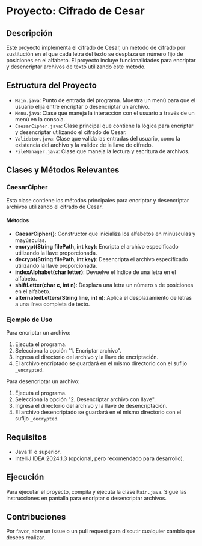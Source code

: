 # Proyecto: Cifrado de Cesar

## Descripción

Este proyecto implementa el cifrado de Cesar, un método de cifrado por sustitución en el que cada letra del texto 
se desplaza un número fijo de posiciones en el alfabeto. El proyecto incluye funcionalidades para 
encriptar y desencriptar archivos de texto utilizando este método.

## Estructura del Proyecto

- `Main.java`: Punto de entrada del programa. Muestra un menú para que el usuario elija entre encriptar o desencriptar un archivo.
- `Menu.java`: Clase que maneja la interacción con el usuario a través de un menú en la consola.
- `CaesarCipher.java`: Clase principal que contiene la lógica para encriptar y desencriptar utilizando el cifrado de Cesar.
- `Validator.java`: Clase que valida las entradas del usuario, como la existencia del archivo y la validez de la llave de cifrado.
- `FileManager.java`: Clase que maneja la lectura y escritura de archivos.

## Clases y Métodos Relevantes

### CaesarCipher

Esta clase contiene los métodos principales para encriptar y desencriptar archivos utilizando el cifrado de Cesar.

#### Métodos

- **CaesarCipher()**: Constructor que inicializa los alfabetos en minúsculas y mayúsculas.
- **encrypt(String filePath, int key)**: Encripta el archivo especificado utilizando la llave proporcionada.
- **decrypt(String filePath, int key)**: Desencripta el archivo especificado utilizando la llave proporcionada.
- **indexAlphabet(char letter)**: Devuelve el índice de una letra en el alfabeto.
- **shiftLetter(char c, int n)**: Desplaza una letra un número `n` de posiciones en el alfabeto.
- **alternatedLetters(String line, int n)**: Aplica el desplazamiento de letras a una línea completa de texto.

### Ejemplo de Uso

Para encriptar un archivo:

1. Ejecuta el programa.
2. Selecciona la opción "1. Encriptar archivo".
3. Ingresa el directorio del archivo y la llave de encriptación.
4. El archivo encriptado se guardará en el mismo directorio con el sufijo `_encrypted`.

Para desencriptar un archivo:

1. Ejecuta el programa.
2. Selecciona la opción "2. Desencriptar archivo con llave".
3. Ingresa el directorio del archivo y la llave de desencriptación.
4. El archivo desencriptado se guardará en el mismo directorio con el sufijo `_decrypted`.

## Requisitos

- Java 11 o superior.
- IntelliJ IDEA 2024.1.3 (opcional, pero recomendado para desarrollo).

## Ejecución

Para ejecutar el proyecto, compila y ejecuta la clase `Main.java`. Sigue las instrucciones en pantalla para encriptar o desencriptar archivos.

## Contribuciones

Por favor, abre un issue o un pull request para discutir cualquier cambio que desees realizar.
